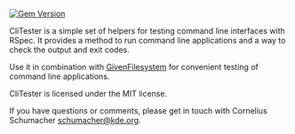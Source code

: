 [![Gem Version](https://badge.fury.io/rb/cli_tester.svg)](http://badge.fury.io/rb/cli_tester)

CliTester is a simple set of helpers for testing command line interfaces with
RSpec. It provides a method to run command line applications and a way to check
the output and exit codes.

Use it in combination with
[GivenFilesystem](https://github.com/cornelius/given_filesystem) for convenient
testing of command line applications.

CliTester is licensed under the MIT license.

If you have questions or comments, please get in touch with Cornelius Schumacher
<schumacher@kde.org>.
